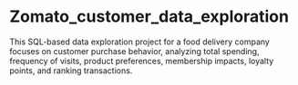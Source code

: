 # Zomato_customer_data_exploration
This SQL-based data exploration project for a food delivery company focuses on customer purchase behavior, analyzing total spending, frequency of visits, product preferences, membership impacts, loyalty points, and ranking transactions.
